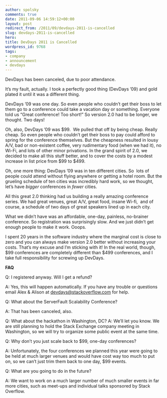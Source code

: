 ```yaml
---
author: spolsky
comments: true
date: 2011-09-06 14:59:12+00:00
layout: post
redirect_from: /2011/09/devdays-2011-is-cancelled
slug: devdays-2011-is-cancelled
hero: 
title: DevDays 2011 is Cancelled
wordpress_id: 9768
tags:
- company
- announcement 
- devdays
---
```


DevDays has been canceled, due to poor attendance.

It’s my fault, actually. I took a perfectly good thing (DevDays ’09) and gold plated it until it was a different thing.

DevDays ’09 was one day. So even people who couldn’t get their boss to let them go to a conference could take a vacation day or something. Everyone told us “Great conference! Too short!” So version 2.0 had to be longer, we thought. Two days!

Oh, also, DevDays ’09 was $99.  We pulled that off by being cheap. Really cheap. So even people who couldn’t get their boss to pay could afford to spring for the conference themselves. But the cheapness resulted in lousy A/V, bad or non-existent coffee, very rudimentary food (when we had it), no Wi-Fi, and lots of other minor privations. In the grand spirit of 2.0, we decided to make all this stuff better, and to cover the costs by a modest increase in list price from $99 to $499.

Oh, one more thing: DevDays ’09 was in ten different cities. So  lots of people could attend without flying anywhere or getting a hotel room. But the grueling schedule of ten cities was incredibly hard work, so we thought, let’s have _bigger_ conferences in _fewer_ cities.

All this great 2.0 thinking had us building a really amazing conference series. We had great venues, great A/V, great food, insane Wi-fi,  and of course, a schedule of two days of great speakers lined up in each city.

What we didn’t have was an affordable, one-day, painless, no-brainer conference. So registration was surprisingly slow. And we just didn’t get enough people to make it work. Ooops.

I spent 20 years in the software industry where the marginal cost is close to zero and you can always make version 2.0 better without increasing your costs. That’s my excuse and I’m sticking with it! In the real world, though, $99 conferences are completely different than $499 conferences, and I take full responsibility for screwing up DevDays.



**FAQ**

Q: I registered anyway. Will I get a refund?

A: Yes, this will happen automatically. If you have any trouble or questions email Alex & Alison at [devdays@stackoverflow.com](mailto:devdays@stackoverflow.com) for help.



Q: What about the ServerFault Scalability Conference?

A: That has been canceled, also.



Q: What about the hackathon in Washington, DC?
A: We’ll let you know. We are still planning to hold the Stack Exchange company meeting in Washington, so we will try to organize some public event at the same time.



Q: Why don’t you just scale back to $99, one-day conferences?

A: Unfortunately, the four conferences we planned this year were going to be held at much larger venues and would have cost way too much to put on, so we can’t just trim them back to one day, $99 events.



Q: What are you going to do in the future?

A: We want to work on a much larger number of much smaller events in far more cities, such as meet-ups and individual talks sponsored by Stack Overflow.


